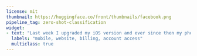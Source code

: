 ```yaml
---
license: mit
thumbnail: https://huggingface.co/front/thumbnails/facebook.png
pipeline_tag: zero-shot-classification
widget:
- text: "Last week I upgraded my iOS version and ever since then my phone has been overheating whenever I use your app."
  labels: "mobile, website, billing, account access"
  multiclass: true
---
```

